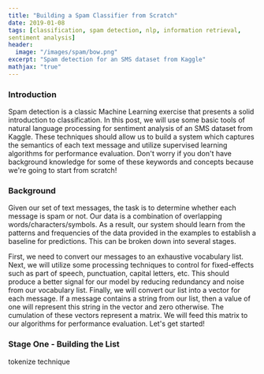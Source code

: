 ```yaml
---
title: "Building a Spam Classifier from Scratch"
date: 2019-01-08
tags: [classification, spam detection, nlp, information retrieval,
sentiment analysis]
header:
  image: "/images/spam/bow.png"
excerpt: "Spam detection for an SMS dataset from Kaggle"
mathjax: "true"
---
```

### Introduction

Spam detection is a classic Machine Learning exercise that presents a solid introduction to classification. In this post, we will use some basic tools of natural language processing for sentiment analysis of an SMS dataset from Kaggle. These techniques should allow us to build a system which captures the semantics of each text message and utilize supervised learning algorithms for performance evaluation. Don't worry if you don't have background knowledge for some of these keywords and concepts because we're going to start from scratch!

### Background

Given our set of text messages, the task is to determine whether each message is spam or not.
Our data is a combination of overlapping words/characters/symbols. As a result, our system
should learn from the patterns and frequencies of the data provided in the examples to establish a baseline for predictions. This can be broken down into several stages.

First, we need to convert our messages to an exhaustive vocabulary list. Next, we will utilize some processing techniques to control for fixed-effects such as part of speech, punctuation, capital letters, etc. This should produce a better signal for our model by reducing redundancy and noise from our vocabulary list. Finally, we will convert our list into a vector for each  message. If a message contains a string from our list, then a value of one will represent this string in the vector and zero otherwise. The cumulation of these vectors represent a matrix. We will feed this matrix to our algorithms for performance evaluation. Let's get started!


### Stage One - Building the List

tokenize technique
